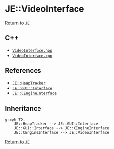 # JE::VideoInterface

[Return to `JE`](/docs/je.md)

## C++

- [`VideoInterface.hpp`](/src/je/VideoInterface.hpp)
- [`VideoInterface.cpp`](/src/je/VideoInterface.cpp)

## References

- [`JE::HeapTracker`](/docs/je/HeapTracker.md)
- [`JE::GUI::Interface`](/docs/je/GUI/Interface.md)
- [`JE::CEngineInterface`](/docs/je/CEngineInterface.md)

## Inheritance

```mermaid
graph TD;
    JE::HeapTracker --> JE::GUI::Interface
    JE::GUI::Interface --> JE::CEngineInterface
    JE::CEngineInterface --> JE::VideoInterface
```

[Return to `JE`](/docs/je.md)